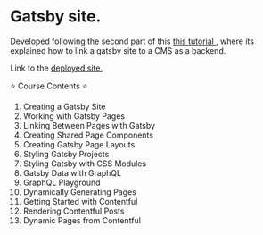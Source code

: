 <h1>Gatsby site. </h1>
<p>Developed following the second part of this <a href="https://www.youtube.com/watch?v=kzWIUX3CpuI">
    this tutorial
  </a>, where its explained how to link a gatsby site to a CMS as a backend. </p>
<p>Link to the <a href="https://eloi-gatsby-cms-blog.netlify.app/">
    deployed site.
  </a></p>
<p>⭐️ Course Contents ⭐️</p>
<ol>
<li>Creating a Gatsby Site</li>
<li>Working with Gatsby Pages</li>
<li>Linking Between Pages with Gatsby</li>
<li>Creating Shared Page Components</li>
<li>Creating Gatsby Page Layouts</li>
<li>Styling Gatsby Projects</li>
<li>Styling Gatsby with CSS Modules</li>
<li>Gatsby Data with GraphQL</li>
<li>GraphQL Playground</li>
<li>Dynamically Generating Pages</li>
<li>Getting Started with Contentful</li>
<li>Rendering Contentful Posts</li>
<li>Dynamic Pages from Contentful</li>
</ol>
